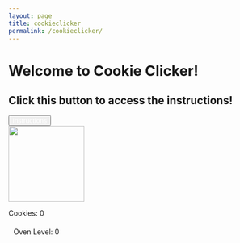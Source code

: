 ```yaml
--- 
layout: page 
title: cookieclicker 
permalink: /cookieclicker/ 
---
```


<h1>Welcome to Cookie Clicker!</h1>
<h2>Click this button to access the instructions!</h2>
<button 
    id="instructionsButton"
    style="color: white;"
    onclick="window.open('https://youtube.com/', '_blank', 'noopener,noreferrer');">
    Instructions
</button>
<br>
<img id="cookieImage" src="{{site.baseurl}}/images/cookieclicker/cookie.png" height="150 px">
<br>

Cookies: <span id="cookieDisplay">0</span>

<!-- Shop (initially hidden) -->
<div id="shop" style="display:none; margin-top:20px;">
    <h2>Shop</h2>
    <button id="buyAutoclicker">Buy Autoclicker (10 cookies)</button><br>
    <button id="buyOven">Buy Oven (20 cookies)</button><br>
    <button id="buyGrandma">Buy Grandma (15 cookies)</button>
</div>

<!-- Oven status bar (initially hidden) -->
<div style="margin-top: 20px;">
    <div id="ovenBarContainer" style="width: 300px; height: 30px; background-color: gray; display: none; float: left;">
        <div id="ovenProgress" style="height: 100%; width: 0%; background-color: yellow;"></div>
    </div>
    <div style="margin-left: 10px; float: left;">
        Oven Level: <span id="ovenLevel">0</span>
    </div>
</div>

<!-- Clear floats -->
<div style="clear: both;"></div>

<!-- Permanent Frenzy Message (initially hidden) -->
<div id="permanentFrenzyMessage" style="text-align: center; color: red; font-weight: bold; font-size: 18px; display: none;">
    Permanent Frenzy Activated!
</div>

<script>
// Count number of cookies
let cookies = 0;
let autoclickers = 0;
let grandmas = 0;
let cookiePerClick = 1;
let baseCookiePerClick = 1; // New variable to store base cookie per click
let ovenActive = false;
let ovenCooldown = 0;
let ovenDuration = 3000; // Oven frenzy duration (3 seconds)
let ovenCooldownPeriod = 20000; // Time between oven frenzies (20 seconds)
let ovenPurchases = 0; // Track how many ovens have been bought
let ovenFrenzyRemaining = 0; // Time remaining for the oven frenzy
let ovenCooldownRemaining = 0; // Time remaining for the cooldown
let permanentFrenzyActive = false; // Track if permanent frenzy is active

// Shop items prices
const ovenPrice = 200;
const grandmaPrice = 25;
const autoclickerPrice = 10;

// Function to update the cookie display
function updateDisplay() {
    document.getElementById("cookieDisplay").innerHTML = Math.floor(cookies);

    // Show the shop once you reach 50 cookies
    if (cookies >= 50) {
        document.getElementById("shop").style.display = "block";
    }

    // Update oven button color if permanent frenzy is reached
    if (permanentFrenzyActive) {
        document.getElementById("buyOven").style.color = "red";
        document.getElementById("buyOven").disabled = true; // Disable the button
    }
}

// Function for manual cookie clicks
document.getElementById("cookieImage").addEventListener("click", () => {
    cookies += cookiePerClick;
    updateDisplay();
});

// Function to update the oven bar (frenzy or cooldown)
function updateOvenBar() {
    let ovenProgressBar = document.getElementById("ovenProgress");

    if (ovenPurchases >= 1) {
        document.getElementById("ovenBarContainer").style.display = "block"; // Show bar after first oven purchase
    }

    if (permanentFrenzyActive) {
        ovenProgressBar.style.width = "100%";
        ovenProgressBar.style.backgroundColor = "red"; // Bar stays red in permanent frenzy
    } else if (ovenActive) {
        let percentage = (ovenFrenzyRemaining / ovenDuration) * 100;
        ovenProgressBar.style.width = percentage + "%";
        ovenProgressBar.style.backgroundColor = "yellow"; // Yellow when oven is active
    } else if (!ovenActive && ovenCooldownRemaining > 0) {
        let percentage = ((ovenCooldownPeriod - ovenCooldownRemaining) / ovenCooldownPeriod) * 100;
        ovenProgressBar.style.width = percentage + "%";
        ovenProgressBar.style.backgroundColor = "blue"; // Blue when in cooldown
    } else {
        ovenProgressBar.style.width = "0%";
    }
}

// Function to display permanent frenzy message with fade-in
function displayPermanentFrenzyMessage() {
    let message = document.getElementById("permanentFrenzyMessage");
    message.style.display = "block";
    message.style.opacity = 0;
    let fadeDuration = 2000; // 2 seconds fade-in

    // Fade-in effect
    let start = null;
    function fadeIn(timestamp) {
        if (!start) start = timestamp;
        let progress = timestamp - start;
        let opacity = Math.min(progress / fadeDuration, 1);
        message.style.opacity = opacity;

        if (progress < fadeDuration) {
            window.requestAnimationFrame(fadeIn);
        }
    }
    window.requestAnimationFrame(fadeIn);
}

// Game loop that updates autoclickers, grandmas, and the oven every 100ms
function gameLoop() {
    // Autoclickers: Increment cookies every 10 seconds (100ms * 100)
    if (autoclickers > 0) {
        cookies += (autoclickers / 100);
    }

    // Grandmas: Increment cookies every 5 seconds (100ms * 50)
    if (grandmas > 0) {
        cookies += (grandmas / 50);
    }

    // Oven logic: Trigger frenzy mode based on cooldown
    if (ovenActive) {
        ovenFrenzyRemaining -= 100; // Reduce frenzy time remaining
        if (ovenFrenzyRemaining <= 0) {
            ovenActive = false;
            cookiePerClick = baseCookiePerClick; // Reset cookies per click to base value
            document.getElementById("ovenStatus").style.display = "none"; // Hide frenzy status
            ovenCooldownRemaining = ovenCooldownPeriod; // Start the cooldown
        }
    } else if (ovenCooldownRemaining > 0) {
        ovenCooldownRemaining -= 100; // Reduce cooldown remaining
    } else if (!ovenActive && ovenCooldownRemaining <= 0 && ovenPurchases > 0 && !permanentFrenzyActive) {
        // Activate oven frenzy
        ovenActive = true;
        ovenFrenzyRemaining = ovenDuration; // Set the oven frenzy time
        cookiePerClick = baseCookiePerClick * 2; // Double cookies per click
        document.getElementById("ovenStatus").style.display = "block"; // Show frenzy status
    }

    // Update the progress bar
    updateOvenBar();

    // Update the cookie display
    updateDisplay();
}

// Buy Autoclicker
document.getElementById("buyAutoclicker").addEventListener("click", () => {
    if (cookies >= autoclickerPrice) {
        cookies -= autoclickerPrice;
        autoclickers++;
        updateDisplay();
    } else {
        alert("Not enough cookies!");
    }
});

// Buy Oven
document.getElementById("buyOven").addEventListener("click", () => {
    if (cookies >= ovenPrice) {
        cookies -= ovenPrice;
        ovenPurchases++;
        updateDisplay();

        // Increase oven level display
        document.getElementById("ovenLevel").innerHTML = ovenPurchases;

        // Reduce cooldown with each purchase, until it's a permanent frenzy
        if (ovenPurchases < 12) {
            ovenCooldownPeriod = Math.max(1000, 20000 - ovenPurchases * 2000); // Reduce by 2 seconds per purchase, down to 1 second
        } else {
            permanentFrenzyActive = true; // Permanent frenzy
            ovenActive = true; // Set oven to be always active
            cookiePerClick = baseCookiePerClick * 2; // Permanent double cookies
            document.getElementById("ovenStatus").style.display = "block"; // Show permanent frenzy status

            // Change bar to red and show permanent frenzy message
            updateOvenBar();
            displayPermanentFrenzyMessage(); // Show fade-in message
        }
    } else {
        alert("Not enough cookies!");
    }
});

// Buy Grandma
document.getElementById("buyGrandma").addEventListener("click", () => {
    if (cookies >= grandmaPrice) {
        cookies -= grandmaPrice;
        grandmas++;
        updateDisplay();
    } else {
        alert("Not enough cookies!");
    }
});

// Start the game loop, running every 100 milliseconds (0.1 seconds)
setInterval(gameLoop, 100);

</script>